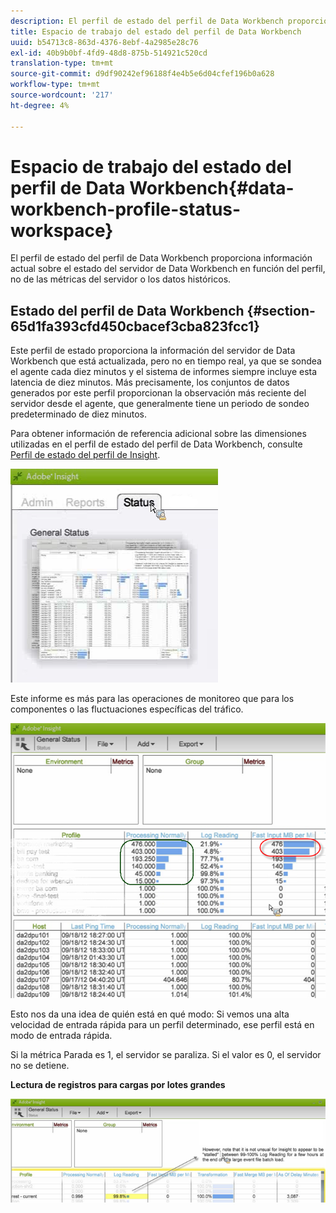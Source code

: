 ```yaml
---
description: El perfil de estado del perfil de Data Workbench proporciona información actual sobre el estado del servidor de Data Workbench en función del perfil, no de las métricas del servidor o los datos históricos.
title: Espacio de trabajo del estado del perfil de Data Workbench
uuid: b54713c8-863d-4376-8ebf-4a2985e28c76
exl-id: 40b9b0bf-4fd9-48d8-875b-514921c520cd
translation-type: tm+mt
source-git-commit: d9df90242ef96188f4e4b5e6d04cfef196b0a628
workflow-type: tm+mt
source-wordcount: '217'
ht-degree: 4%

---
```


# Espacio de trabajo del estado del perfil de Data Workbench{#data-workbench-profile-status-workspace}

El perfil de estado del perfil de Data Workbench proporciona información actual sobre el estado del servidor de Data Workbench en función del perfil, no de las métricas del servidor o los datos históricos.

## Estado del perfil de Data Workbench {#section-65d1fa393cfd450cbacef3cba823fcc1}

Este perfil de estado proporciona la información del servidor de Data Workbench que está actualizada, pero no en tiempo real, ya que se sondea el agente cada diez minutos y el sistema de informes siempre incluye esta latencia de diez minutos. Más precisamente, los conjuntos de datos generados por este perfil proporcionan la observación más reciente del servidor desde el agente, que generalmente tiene un periodo de sondeo predeterminado de diez minutos.

Para obtener información de referencia adicional sobre las dimensiones utilizadas en el perfil de estado del perfil de Data Workbench, consulte [Perfil de estado del perfil de Insight](../../../home/monitoring-installation/monitoring-profiles/monitoring-profile-using.md#concept-d4cd7da41c8a42bab4aea25418264e64).

![](assets/Status_General_Status.png)

Este informe es más para las operaciones de monitoreo que para los componentes o las fluctuaciones específicas del tráfico.

![](assets/Status_General_page.png)

Esto nos da una idea de quién está en qué modo: Si vemos una alta velocidad de entrada rápida para un perfil determinado, ese perfil está en modo de entrada rápida.

Si la métrica Parada es 1, el servidor se paraliza. Si el valor es 0, el servidor no se detiene.

**Lectura de registros para cargas por lotes grandes**

![](assets/Status_General_stalled_log.png)
